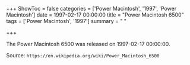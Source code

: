 +++
ShowToc = false
categories = ['Power Macintosh', '1997', 'Power Macintosh']
date = 1997-02-17 00:00:00
title = "Power Macintosh 6500"
tags = ['Power Macintosh', '1997']
summary = " "

+++

The Power Macintosh 6500 was released on 1997-02-17 00:00:00.

Source: `https://en.wikipedia.org/wiki/Power_Macintosh_6500`


